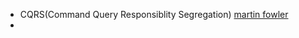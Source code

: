 - CQRS(Command Query Responsiblity Segregation) [martin fowler](https://martinfowler.com/bliki/CQRS.html) 
- 
